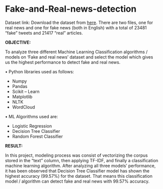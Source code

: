 # Fake-and-Real-news-detection
Dataset link:
Download the dataset from [here](https://www.kaggle.com/clmentbisaillon/fake-and-real-news-dataset
). There are two files, one for real news and one for fake news (both in English) with a total of 23481 “fake” tweets and 21417 “real” articles.

**OBJECTIVE:**

To analyze three different Machine Learning Classification algorithms / models on ‘Fake and real news’ dataset and select the model which gives us the highest performance to detect fake and real news.

•	Python libraries used as follows:
- Numpy
- Pandas
- Scikit – Learn
- Matplotlib
- NLTK
- WordCloud

•	ML Algorithms used are:
- Logistic Regression
- Decision Tree Classifier
- Random Forest Classifier

**RESULT:**

In this project, modeling process was consist of vectorizing the corpus stored in the “text” column, then applying TF-IDF, and finally a classification machine learning algorithm. After analyzing all three models’ performance, it has been observed that Decision Tree Classifier model has shown the highest accuracy (99.57%) for the dataset. That means this classification model / algorithm can detect fake and real news with 99.57% accuracy.

